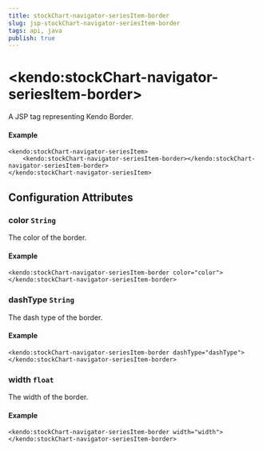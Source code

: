 ```yaml
---
title: stockChart-navigator-seriesItem-border
slug: jsp-stockChart-navigator-seriesItem-border
tags: api, java
publish: true
---
```


# \<kendo:stockChart-navigator-seriesItem-border\>
A JSP tag representing Kendo Border.

#### Example
    <kendo:stockChart-navigator-seriesItem>
        <kendo:stockChart-navigator-seriesItem-border></kendo:stockChart-navigator-seriesItem-border>
    </kendo:stockChart-navigator-seriesItem>


## Configuration Attributes


### color `String`

The color of the border.

#### Example
    <kendo:stockChart-navigator-seriesItem-border color="color">
    </kendo:stockChart-navigator-seriesItem-border>



### dashType `String`

The dash type of the border.

#### Example
    <kendo:stockChart-navigator-seriesItem-border dashType="dashType">
    </kendo:stockChart-navigator-seriesItem-border>



### width `float`

The width of the border.

#### Example
    <kendo:stockChart-navigator-seriesItem-border width="width">
    </kendo:stockChart-navigator-seriesItem-border>


